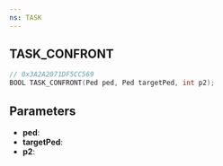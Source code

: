 ```yaml
---
ns: TASK
---
```

## TASK_CONFRONT

```c
// 0x3A2A2071DF5CC569
BOOL TASK_CONFRONT(Ped ped, Ped targetPed, int p2);
```

## Parameters
* **ped**:
* **targetPed**:
* **p2**:
